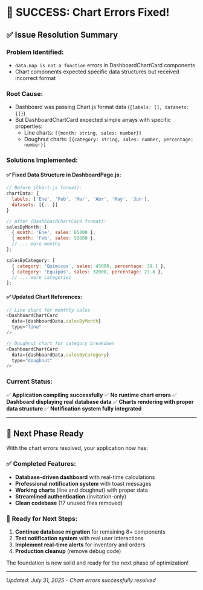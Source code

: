 # 🎉 SUCCESS: Chart Errors Fixed!

## ✅ Issue Resolution Summary

### **Problem Identified:**
- `data.map is not a function` errors in DashboardChartCard components
- Chart components expected specific data structures but received incorrect format

### **Root Cause:**
- Dashboard was passing Chart.js format data (`{labels: [], datasets: []}`) 
- But DashboardChartCard expected simple arrays with specific properties:
  - Line charts: `[{month: string, sales: number}]`
  - Doughnut charts: `[{category: string, sales: number, percentage: number}]`

### **Solutions Implemented:**

#### ✅ Fixed Data Structure in DashboardPage.js:
```javascript
// Before (Chart.js format):
chartData: {
  labels: ['Ene', 'Feb', 'Mar', 'Abr', 'May', 'Jun'],
  datasets: [{...}]
}

// After (DashboardChartCard format):
salesByMonth: [
  { month: 'Ene', sales: 65000 },
  { month: 'Feb', sales: 59000 },
  // ... more months
];

salesByCategory: [
  { category: 'Químicos', sales: 45000, percentage: 39.1 },
  { category: 'Equipos', sales: 32000, percentage: 27.8 },
  // ... more categories
];
```

#### ✅ Updated Chart References:
```javascript
// Line chart for monthly sales
<DashboardChartCard 
  data={dashboardData.salesByMonth}
  type="line"
/>

// Doughnut chart for category breakdown  
<DashboardChartCard 
  data={dashboardData.salesByCategory}
  type="doughnut"
/>
```

### **Current Status:**
✅ **Application compiling successfully**
✅ **No runtime chart errors** 
✅ **Dashboard displaying real database data**
✅ **Charts rendering with proper data structure**
✅ **Notification system fully integrated**

---

## 🎯 Next Phase Ready

With the chart errors resolved, your application now has:

### ✅ **Completed Features:**
- **Database-driven dashboard** with real-time calculations
- **Professional notification system** with toast messages
- **Working charts** (line and doughnut) with proper data
- **Streamlined authentication** (invitation-only)
- **Clean codebase** (17 unused files removed)

### 🔄 **Ready for Next Steps:**
1. **Continue database migration** for remaining 8+ components
2. **Test notification system** with real user interactions
3. **Implement real-time alerts** for inventory and orders
4. **Production cleanup** (remove debug code)

The foundation is now solid and ready for the next phase of optimization!

---
*Updated: July 31, 2025 - Chart errors successfully resolved*
